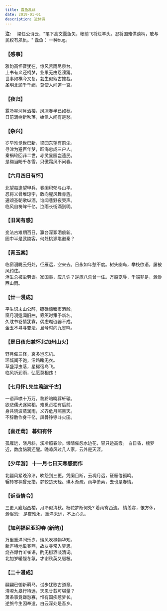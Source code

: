 ```yaml
---
title: 蠧鱼乱丝
date: 2019-01-01
description: 近体诗
---
```

**注:**  &nbsp; &nbsp; 梁任公诗云，"笔下高文蠹鱼矢，帐前飞将烂羊头。忍将国难供谈柄，敢与民权有夙仇。" 蠧鱼： 一种bug。

### 【感事】  
雅韵高怀音犹在，惊风苦雨尽泉台。  
上书有义还柯梦，业果无由忍谤猜。  
世事如棋今又复，芸生似絮古摧裁。  
圣明北颂千千阙，莫使人间道一哀。  
  
### 【夜归】  
露冷星河月洒楼，风凛春半已如秋。  
日前满树新吹落，始信人间有是愁。  
  
### 【杂兴】  
岁早难觉世已新，梁园东望有前尘。  
寻津为避百年梦，蹈海忽成三户人。  
秦祸轮回非二世，赤灵显匿岂遗民。  
是梅当盼千冬雪，只傲霜风不问春。  
  
### 【六月四日有怀】  
北望每逢望甲兵，春阑积郁与山平。  
忍将义骨堆琼宇，敢向腥风舞赤旌。   
遍颂圣朝歌纵酒，谁闻巷野夜哭声。  
临风自祷眸千亿，泣雨长街滴到明。  
  
### 【旧闻有感】  
变法古难期百日，瀛台深冢泪痕新。  
圄中半是武陵客，何处桃源堪避秦？  
  
### 【青玉案】  
临窗漫眺云归处，征雁远，空来去。日永如年愁不度。树头幽鸟，攀枝欲语，屡被风约住。  
浮生总被尘劳误。家国事，应几许？逆旅八荒曾一住。万般宠辱，千端非是，渺渺西山雨。  
  
### 【廿一漫成】  
平生识未山公醉，碌碌惊臻市酒龄。  
窗月漫邀闻旧曲，筹筴时策予新名。  
久耽书卷情犹寡，偶虑瑚琏器不成。  
金玉不寻寻变法，旦兮时向九皋鸣。  
  
### 【是日夜归兼怀北加州山火】  
野月催三径，哀多岂忘机。  
环城闻不饱，沿路睹无衣。  
草盛浮虫落，星稀宿鸟飞。  
临风祈润雨，弘愿莫相违！  
  
### 【七月怀L先生晓波千古】  
一语声噤十万万，黎黔暗晓荐轩辕。  
欲悲儒犬逐粱稻，难觅贞松有后前。  
身共晓波蒸润雨，义齐危月照黑天。  
不辞散作身千亿，凤骨铮铮斗火田。  
  
### 【喜迁莺】 暮归有怀   
孤雁远，晓月斜，溪冷照春沙。懒晴催怨水边花，容只适高霞。   白日昏，槐梦近，数度恼鸦还醒。晚凉风过几人家，云外是天涯。  

### 【少年游】 十一月七日天寒感而作
北疆风紧晚泠泠，吹怨到三更。凭阑目断，云凋月远，征雁倦孤鸣。  
辗转寒裯曾无措，梦较楚天轻。琪木渐疏，雨华萧索，去也是春情。

### 【诉衷情令】
三更人寤起西楼，月冷似清秋。杨花梦断何处? 着雨寄西流。 情羡寡，恨方休，渺俗愁: &nbsp; 是夜难永，重洋未远，不上心头。
  
### 【加利福尼亚迎春 (新韵)】  
万里重洋同乐岁，瑞风吹禄物华知。  
新庐特地巢春燕，故友寻常入梦思。  
烧吝爆竹听雀语，酌无椒酒啖清词。  
北加岁暖悭冬氛，才谢秋英又缀枝。  
  
  
### 【二十漫成】  
翩翩已御新羁马，试步犹歌古道章。  
清唳九皋行待远，天恩廿载可堪量？  
萧条事竟嫌愁寡，惟有国疾惹梦长。  
逆旅今生因奉遣，白云深处是吾乡。  
